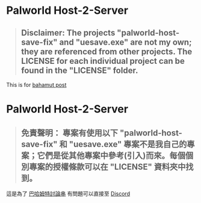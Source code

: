 # Palworld Host-2-Server
> ## **Disclaimer:** The projects "palworld-host-save-fix" and "uesave.exe" are not my own; they are referenced from other projects. The LICENSE for each individual project can be found in the "LICENSE" folder.

This is for [bahamut post](https://forum.gamer.com.tw/C.php?bsn=71458&snA=918&tnum=1)

# Palworld Host-2-Server
> ## **免責聲明：** 專案有使用以下 "palworld-host-save-fix" 和 "uesave.exe" 專案不是我自己的專案；它們是從其他專案中參考(引入)而來。每個個別專案的授權條款可以在 "LICENSE" 資料夾中找到。

這是為了 [巴哈姆特討論串](https://forum.gamer.com.tw/C.php?bsn=71458&snA=918&tnum=1)
有問題可以直接至 [Discord](http://dc.mjolnir.tw)
